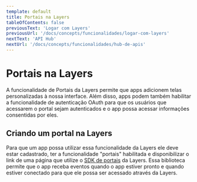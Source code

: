 ```yaml
---
template: default
title: Portais na Layers
tableOfContents: false
previousText: 'Logar com Layers'
previousUrl: '/docs/concepts/funcionalidades/logar-com-layers'
nextText: 'API Hub'
nextUrl: '/docs/concepts/funcionalidades/hub-de-apis'
---
```


# Portais na Layers

A funcionalidade de Portais da Layers permite que apps adicionem telas personalizadas à nossa interface. Além disso, apps podem também habilitar a funcionalidade de autenticação OAuth para que os usuários que acessarem o portal sejam autenticados e o app possa acessar informações consentidas por eles.


## Criando um portal na Layers

Para que um app possa utilizar essa funcionalidade da Layers ele deve estar cadastrado, ter a funcionalidade "portais" habilitada e disponibilizar o link de uma página que utilize o [SDK de portais](/docs/forstartups/portais/layers-portal) da Layers. Essa biblioteca permite que o app receba eventos quando o app estiver pronto e quando estiver conectado para que ele possa ser acessado através da Layers.
